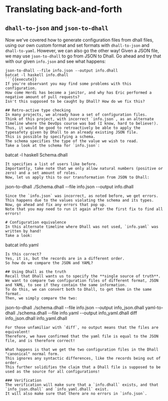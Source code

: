# Translating back-and-forth

## `dhall-to-json` and `json-to-dhall`
Now we've covered how to generate configuration files from dhall files, using our own custom format and set formats with `dhall-to-json` and `dhall-to-yaml`.
However, we can also go the other way!
Given a JSON file, we may use `json-to-dhall` to go from JSON to Dhall.
Go ahead and try that with our given `info.json` and see what happens:
```
json-to-dhall --file info.json --output info.dhall
batcat -l haskell info.dhall
```{{execute}}
If you're observant you may find some problems with this configuration.
How come Herdi has become a janitor, and why has Eric performed a negative amount of pull requests?
Isn't this supposed to be caught by Dhall? How do we fix this?

## Retro-active type checking
In many projects, we already have a set of configuration files.
Think of this project, with incorrect `info.json`, as an alternate timeline where the DevOps course was bad (I know, hard to believe!).
Thus, it would be good to retroactively be able to apply the typesafety given by Dhall to an already existing JSON file.
This is possible by specifying a schema.
The schema specifies the type of the value we wish to read.
Take a look at the schema for `info.json`:
```
batcat -l haskell Schema.dhall
```{{execute}}
It specifies a list of users like before.
Importantly, take note that we only allow natural numbers (positive or zero) and a set amount of roles.
Now, let us apply this to our transformation from JSON to Dhall:
```
json-to-dhall ./Schema.dhall --file info.json --output info.dhall
```{{execute}}
Since the `info.json` was incorrect, as noted before, we get errors.
This happens due to the values violating the schema and its types.
Now, go ahead and fix any errors that pop up.
Note that you may need to run it again after the first fix to find all errors!

# Configuration equivalence
In this alternate timeline where Dhall was not used, `info.yaml` was written by hand!
Take a look:
```
batcat info.yaml
```{{execute}}
Is this correct?
Yes, it is, but the records are in a different order.
So how do we compare the JSON and YAML?

## Using Dhall as the truth
Recall that Dhall wants us to specify the **single source of truth**. 
We want to compare two configuration files of different format, JSON and YAML, to see if they contain the same information.
To do this, we can convert both to Dhall, to get them in the same format.
Then, we simply compare the two:
```
json-to-dhall ./schema.dhall --file info.json --output info_json.dhall
yaml-to-dhall ./schema.dhall --file info.yaml --output info_yaml.dhall
diff info_json.dhall info_yaml.dhall
```{{execute}}
For those unfamiliar with `diff`, no output means that the files are equivalent!
Therefore, we have confirmed that the yaml file is equal to the JSON file, and is therefore correct!

What happens is that we get the two configuration files in the Dhall "canonical" normal form.
This ignores any syntactic differences, like the records being out of order.
This further solidifies the claim that a Dhall file is supposed to be used as the source for all configurations!

### Verification
The verification will make sure that a `info.dhall` exists, and that `info_json.dhall` and `info_yaml.dhall` exist.
It will also make sure that there are no errors in `info.json`.
